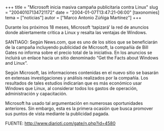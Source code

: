 +++
title = "Microsoft inicia masiva campaña publicitaria contra Linux"
slug = "20040107134721172"
date = "2004-01-07T13:47:21-06:00"
[taxonomies]
tema = ["noticias"]
autor = ["Marco Antonio Zúñiga Martínez"]
+++

Durante los próximos 18 meses, Microsoft ‘tapizará’ la red de anuncios
donde abiertamente critica a Linux y resalta las ventajas de Windows.

<!-- more -->
SANTIAGO: Según News.com, que es uno de los sitios que se beneficiarán
de la campaña incluyendo publicidad de Microsoft, la compañía de Bill
Gates no informa sobre el precio total de la iniciativa. En los anuncios
se incluirá un enlace hacia un sitio denominado “Get the Facts about
Windows and Linux”.

Según Microsoft, las informaciones contenidas en el nuevo sitio se
basarán en extensas investigaciones y análisis realizados por la
compañía. Los resultados de tales estudios indicarían que es más
económico usar Windows que Linux, al considerar todos los gastos de
operación, administración y capacitación.

Microsoft ha usado tal argumentación en numerosas oportunidades
anteriores. Sin embargo, esta es la primera ocasión que busca promover
sus puntos de vista mediante la publicidad pagada.

FUENTE: http://www.diarioti.com/gate/n.php?id=4580


